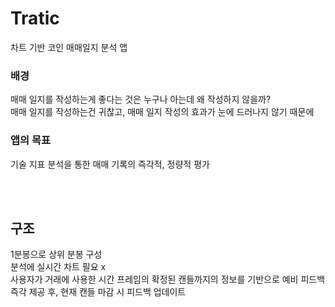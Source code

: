 Tratic
=====================================

차트 기반 코인 매매일지 분석 앱

### 배경

매매 일지를 작성하는게 좋다는 것은 누구나 아는데 왜 작성하지 않을까? <br>
매매 일지를 작성하는건 귀찮고, 매매 일지 작성의 효과가 눈에 드러나지 않기 때문에 <br>

### 앱의 목표

기술 지표 분석을 통한 매매 기록의 즉각적, 정량적 평가 <br>

<br><br>

## 구조

1분봉으로 상위 분봉 구성 <br>
분석에 실시간 차트 필요 x <br>
사용자가 거래에 사용한 시간 프레임의 확정된 캔들까지의 정보를 기반으로 예비 피드백 즉각 제공 후, 현재 캔들 마감 시 피드백 업데이트 <br>